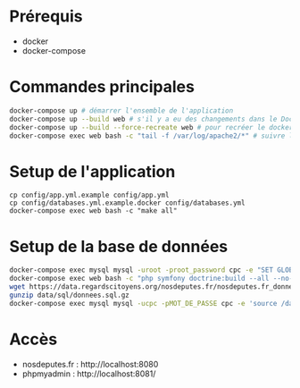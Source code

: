# Prérequis

* docker
* docker-compose

# Commandes principales

```bash
docker-compose up # démarrer l'ensemble de l'application
docker-compose up --build web # s'il y a eu des changements dans le Dockerfile
docker-compose up --build --force-recreate web # pour recréer le docker web from scratch
docker-compose exec web bash -c "tail -f /var/log/apache2/*" # suivre les logs apaches
```

# Setup de l'application
```
cp config/app.yml.example config/app.yml
cp config/databases.yml.example.docker config/databases.yml
docker-compose exec web bash -c "make all"
```

# Setup de la base de données

```bash
docker-compose exec mysql mysql -uroot -proot_password cpc -e "SET GLOBAL sql_mode=(SELECT REPLACE(@@sql_mode, 'ONLY_FULL_GROUP_BY', ''));"
docker-compose exec web bash -c "php symfony doctrine:build --all --no-confirmation"
wget https://data.regardscitoyens.org/nosdeputes.fr/nosdeputes.fr_donnees.sql.gz -O data/sql/donnees.sql.gz
gunzip data/sql/donnees.sql.gz
docker-compose exec mysql mysql -ucpc -pMOT_DE_PASSE cpc -e 'source /data/sql/donnees.sql'
```

# Accès

* nosdeputes.fr : http://localhost:8080
* phpmyadmin : http://localhost:8081/